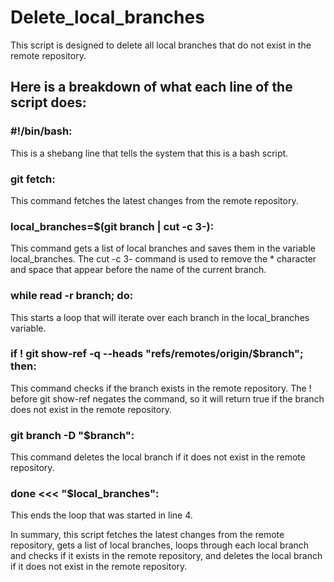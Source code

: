 # Delete_local_branches
This script is designed to delete all local branches that do not exist in the remote repository.
## Here is a breakdown of what each line of the script does:

### #!/bin/bash: 
This is a shebang line that tells the system that this is a bash script.

### git fetch:
This command fetches the latest changes from the remote repository.

### local_branches=$(git branch | cut -c 3-):
This command gets a list of local branches and saves them in the variable local_branches. The cut -c 3- command is used to remove the * character and space that appear before the name of the current branch.

### while read -r branch; do:
This starts a loop that will iterate over each branch in the local_branches variable.

### if ! git show-ref -q --heads "refs/remotes/origin/$branch"; then:
This command checks if the branch exists in the remote repository. The ! before git show-ref negates the command, so it will return true if the branch does not exist in the remote repository.

### git branch -D "$branch": 
This command deletes the local branch if it does not exist in the remote repository.

### done <<< "$local_branches":
This ends the loop that was started in line 4.

In summary, this script fetches the latest changes from the remote repository, gets a list of local branches, loops through each local branch and checks if it exists in the remote repository, and deletes the local branch if it does not exist in the remote repository.

